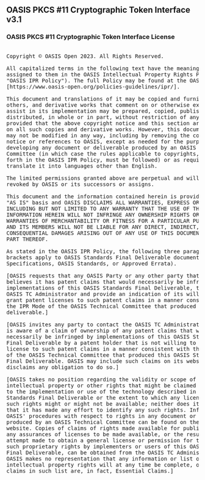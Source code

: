 ## OASIS PKCS #11 Cryptographic Token Interface v3.1

### OASIS PKCS #11 Cryptographic Token Interface License
<pre>

Copyright © OASIS Open 2023. All Rights Reserved.

All capitalized terms in the following text have the meanings
assigned to them in the OASIS Intellectual Property Rights Policy (the
"OASIS IPR Policy"). The full Policy may be found at the OASIS website:
[https://www.oasis-open.org/policies-guidelines/ipr/].

This document and translations of it may be copied and furnished to
others, and derivative works that comment on or otherwise explain it or
assist in its implementation may be prepared, copied, published, and
distributed, in whole or in part, without restriction of any kind,
provided that the above copyright notice and this section are included
on all such copies and derivative works. However, this document itself
may not be modified in any way, including by removing the copyright
notice or references to OASIS, except as needed for the purpose of
developing any document or deliverable produced by an OASIS Technical
Committee (in which case the rules applicable to copyrights, as set
forth in the OASIS IPR Policy, must be followed) or as required to
translate it into languages other than English.

The limited permissions granted above are perpetual and will not be
revoked by OASIS or its successors or assigns.

This document and the information contained herein is provided on an
"AS IS" basis and OASIS DISCLAIMS ALL WARRANTIES, EXPRESS OR IMPLIED,
INCLUDING BUT NOT LIMITED TO ANY WARRANTY THAT THE USE OF THE
INFORMATION HEREIN WILL NOT INFRINGE ANY OWNERSHIP RIGHTS OR ANY IMPLIED
WARRANTIES OF MERCHANTABILITY OR FITNESS FOR A PARTICULAR PURPOSE. OASIS
AND ITS MEMBERS WILL NOT BE LIABLE FOR ANY DIRECT, INDIRECT, SPECIAL OR
CONSEQUENTIAL DAMAGES ARISING OUT OF ANY USE OF THIS DOCUMENT OR ANY
PART THEREOF.

As stated in the OASIS IPR Policy, the following three paragraphs in
brackets apply to OASIS Standards Final Deliverable documents (Committee
Specifications, OASIS Standards, or Approved Errata).

[OASIS requests that any OASIS Party or any other party that
believes it has patent claims that would necessarily be infringed by
implementations of this OASIS Standards Final Deliverable, to notify
OASIS TC Administrator and provide an indication of its willingness to
grant patent licenses to such patent claims in a manner consistent with
the IPR Mode of the OASIS Technical Committee that produced this
deliverable.]

[OASIS invites any party to contact the OASIS TC Administrator if it
is aware of a claim of ownership of any patent claims that would
necessarily be infringed by implementations of this OASIS Standards
Final Deliverable by a patent holder that is not willing to provide a
license to such patent claims in a manner consistent with the IPR Mode
of the OASIS Technical Committee that produced this OASIS Standards
Final Deliverable. OASIS may include such claims on its website, but
disclaims any obligation to do so.]

[OASIS takes no position regarding the validity or scope of any
intellectual property or other rights that might be claimed to pertain
to the implementation or use of the technology described in this OASIS
Standards Final Deliverable or the extent to which any license under
such rights might or might not be available; neither does it represent
that it has made any effort to identify any such rights. Information on
OASIS' procedures with respect to rights in any document or deliverable
produced by an OASIS Technical Committee can be found on the OASIS
website. Copies of claims of rights made available for publication and
any assurances of licenses to be made available, or the result of an
attempt made to obtain a general license or permission for the use of
such proprietary rights by implementers or users of this OASIS Standards
Final Deliverable, can be obtained from the OASIS TC Administrator.
OASIS makes no representation that any information or list of
intellectual property rights will at any time be complete, or that any
claims in such list are, in fact, Essential Claims.]

</pre>

